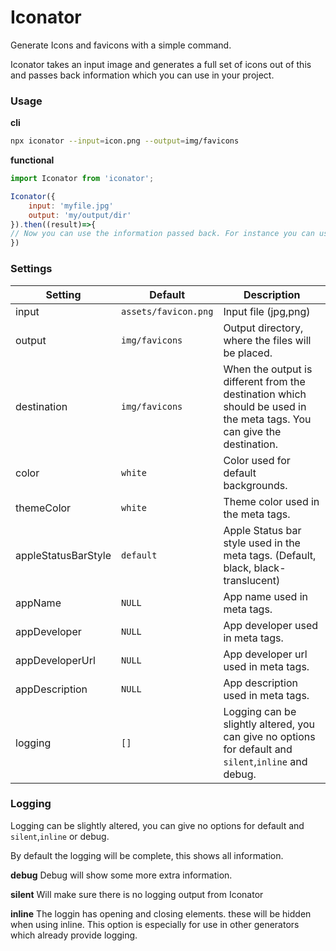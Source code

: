 # Iconator

Generate Icons and favicons with a simple command.

Iconator takes an input image and generates a full set of icons out of this and passes back information which you can use in your project.

### Usage

**cli**

```bash
npx iconator --input=icon.png --output=img/favicons
```

**functional**

```js
import Iconator from 'iconator';

Iconator({
    input: 'myfile.jpg'
    output: 'my/output/dir'
}).then((result)=>{
// Now you can use the information passed back. For instance you can use the html passed back in your html (result.html)`
})
```

### Settings

| Setting             | Default              | Description                                                                                                            |
| ------------------- | -------------------- | ---------------------------------------------------------------------------------------------------------------------- |
| input               | `assets/favicon.png` | Input file (jpg,png)                                                                                                   |
| output              | `img/favicons`       | Output directory, where the files will be placed.                                                                      |
| destination         | `img/favicons`       | When the output is different from the destination which should be used in the meta tags. You can give the destination. |
| color               | `white`              | Color used for default backgrounds.                                                                                    |
| themeColor          | `white`              | Theme color used in the meta tags.                                                                                     |
| appleStatusBarStyle | `default`            | Apple Status bar style used in the meta tags. (Default, black, black-translucent)                                      |
| appName             | `NULL`               | App name used in meta tags.                                                                                            |
| appDeveloper        | `NULL`               | App developer used in meta tags.                                                                                       |
| appDeveloperUrl     | `NULL`               | App developer url used in meta tags.                                                                                   |
| appDescription      | `NULL`               | App description used in meta tags.                                                                                     |
| logging             | `[]`                 | Logging can be slightly altered, you can give no options for default and `silent`,`inline` and debug.                  |


### Logging

Logging can be slightly altered, you can give no options for default and `silent`,`inline` or debug.

By default the logging will be complete, this shows all information. 

**debug**
Debug will show some more extra information.

**silent**
Will make sure there is no logging output from Iconator

**inline**
The loggin has opening and closing elements. these will be hidden when using inline. This option is especially for use in other generators which already provide logging.
